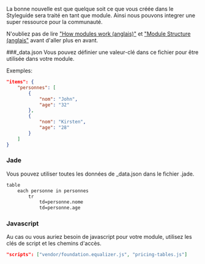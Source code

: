 La bonne nouvelle est que quelque soit ce que vous créée dans le Styleguide sera traité en tant que module. Ainsi nous pouvons integrer une super ressource pour la communauté.
<!-- The good news is that whatever you create in the Styleguide will be treated as a module. This way we are able to add an awesome resource for the community. -->

N'oubliez pas de lire ["How modules work (anglais)"](modules.html#how-they-work) et ["Module Structure (anglais"](modules.html#modules-structure) avant d'aller plus en  avant.
<!-- Don't forget to read about ["How modules work"](modules.html#how-they-work) and ["Module Structure"](modules.html#modules-structure) before you move forward. -->

###_data.json
Vous pouvez définier une valeur-clé dans ce fichier pour être utilisée dans votre module.
<!-- You can define a key-value in this file that will be used in your module. -->

Exemples:

```json
"items": {
	"personnes": [
		{
			"nom": "John",
			"age": "32"
		},
		{
			"nom": "Kirsten",
			"age": "28"
		}
	]
}
```

### Jade
Vous pouvez utiliser toutes les données de _data.json dans le fichier .jade.
<!-- You can use all the info of _data.json inside the .jade file: -->

```html
table
	each personne in personnes
		tr
			td=personne.nome
			td=personne.age
```

### Javascript
Au cas ou vous auriez besoin de javascript pour votre module, utilisez les clés de script et les chemins d'accès.
<!-- In case you need Javascript for your module, use the key scripts and add the file path: -->

```json
"scripts": ["vendor/foundation.equalizer.js", "pricing-tables.js"]
```